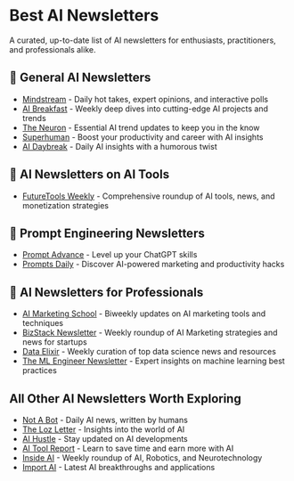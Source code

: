 # Best AI Newsletters

A curated, up-to-date list of AI newsletters for enthusiasts, practitioners, and professionals alike.

## 🌟 General AI Newsletters

- [Mindstream](https://mindstream.news?utm_source=newsletter.bizstack.tech) - Daily hot takes, expert opinions, and interactive polls
- [AI Breakfast](https://aibreakfast.beehiiv.com/?utm_source=newsletter.bizstack.tech) - Weekly deep dives into cutting-edge AI projects and trends
- [The Neuron](https://www.theneurondaily.com/subscribe?utm_source=newsletter.bizstack.tech) - Essential AI trend updates to keep you in the know
- [Superhuman](https://www.superhuman.ai/subscribe?utm_source=newsletter.bizstack.tech) - Boost your productivity and career with AI insights
- [AI Daybreak](https://www.aidaybreak.com/subscribe?_bhba=ee073b75-979c-4c6b-a41d-1d50167e57db) - Daily AI insights with a humorous twist

## 🧰 AI Newsletters on AI Tools
- [FutureTools Weekly](https://futuretools.beehiiv.com/subscribe?utm_source=newsletter.bizstack.tech) - Comprehensive roundup of AI tools, news, and monetization strategies

## 🎯 Prompt Engineering Newsletters

- [Prompt Advance](https://promptadvance.club/) - Level up your ChatGPT skills
- [Prompts Daily](https://www.neatprompts.com/subscribe?utm_source=newsletter.bizstack.tech) - Discover AI-powered marketing and productivity hacks

## 🚀 AI Newsletters for Professionals

- [AI Marketing School](https://aimarketingschool.beehiiv.com/?utm_source=newsletter.bizstack.tech) - Biweekly updates on AI marketing tools and techniques
- [BizStack Newsletter](https://newsletter.bizstack.tech/subscribe) - Weekly roundup of AI Marketing strategies and news for startups
- [Data Elixir](https://dataelixir.com/?utm_source=newsletter.bizstack.tech) - Weekly curation of top data science news and resources
- [The ML Engineer Newsletter](https://ethical.institute/mle.html?utm_source=newsletter.bizstack.tech) - Expert insights on machine learning best practices

## All Other AI Newsletters Worth Exploring

- [Not A Bot](https://www.notabot.tech/?utm_source=newsletter.bizstack.tech) - Daily AI news, written by humans
- [The Loz Letter](https://www.loz.ai/subscribe?utm_source=newsletter.bizstack.tech) - Insights into the world of AI
- [AI Hustle](https://aihustle.beehiiv.com/?utm_source=newsletter.bizstack.tech) - Stay updated on AI developments
- [AI Tool Report](https://aitoolreport.beehiiv.com/subscribe?utm_source=newsletter.bizstack.tech) - Learn to save time and earn more with AI
- [Inside AI](https://inside.com/ai?utm_source=newsletter.bizstack.tech) - Weekly roundup of AI, Robotics, and Neurotechnology
- [Import AI](https://twitter.us13.list-manage.com/subscribe?u=67bd06787e84d73db24fb0aa5&id=6c9d98ff2c) - Latest AI breakthroughs and applications

